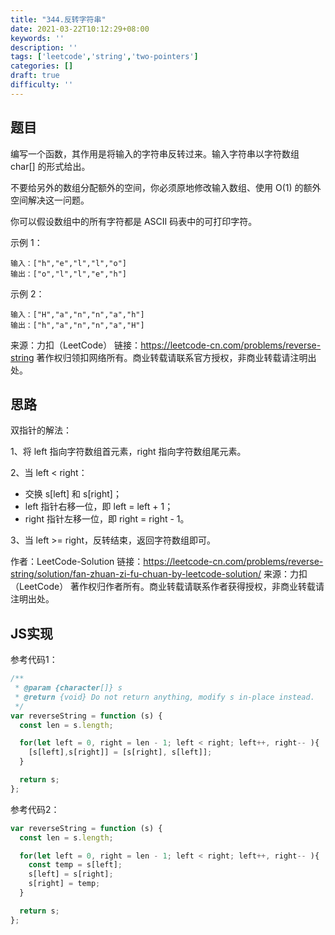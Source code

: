 ```yaml
---
title: "344.反转字符串"
date: 2021-03-22T10:12:29+08:00
keywords: ''
description: ''
tags: ['leetcode','string','two-pointers']
categories: []
draft: true
difficulty: ''
---
```


## 题目

编写一个函数，其作用是将输入的字符串反转过来。输入字符串以字符数组 char[] 的形式给出。

不要给另外的数组分配额外的空间，你必须原地修改输入数组、使用 O(1) 的额外空间解决这一问题。

你可以假设数组中的所有字符都是 ASCII 码表中的可打印字符。

示例 1：
```
输入：["h","e","l","l","o"]
输出：["o","l","l","e","h"]
```

示例 2：
```
输入：["H","a","n","n","a","h"]
输出：["h","a","n","n","a","H"]
```

来源：力扣（LeetCode）
链接：https://leetcode-cn.com/problems/reverse-string
著作权归领扣网络所有。商业转载请联系官方授权，非商业转载请注明出处。

## 思路 

双指针的解法：

1、将 left 指向字符数组首元素，right 指向字符数组尾元素。  

2、当 left < right：

- 交换 s[left] 和 s[right]；
- left 指针右移一位，即 left = left + 1；
- right 指针左移一位，即 right = right - 1。

3、当 left >= right，反转结束，返回字符数组即可。

作者：LeetCode-Solution
链接：https://leetcode-cn.com/problems/reverse-string/solution/fan-zhuan-zi-fu-chuan-by-leetcode-solution/
来源：力扣（LeetCode）
著作权归作者所有。商业转载请联系作者获得授权，非商业转载请注明出处。

## JS实现

参考代码1：

```javascript
/**
 * @param {character[]} s
 * @return {void} Do not return anything, modify s in-place instead.
 */
var reverseString = function (s) {
  const len = s.length;

  for(let left = 0, right = len - 1; left < right; left++, right-- ){
    [s[left],s[right]] = [s[right], s[left]];
  }

  return s;
};
```

参考代码2：

```javascript
var reverseString = function (s) {
  const len = s.length;

  for(let left = 0, right = len - 1; left < right; left++, right-- ){
    const temp = s[left];
    s[left] = s[right];
    s[right] = temp;
  }

  return s;
};
```
